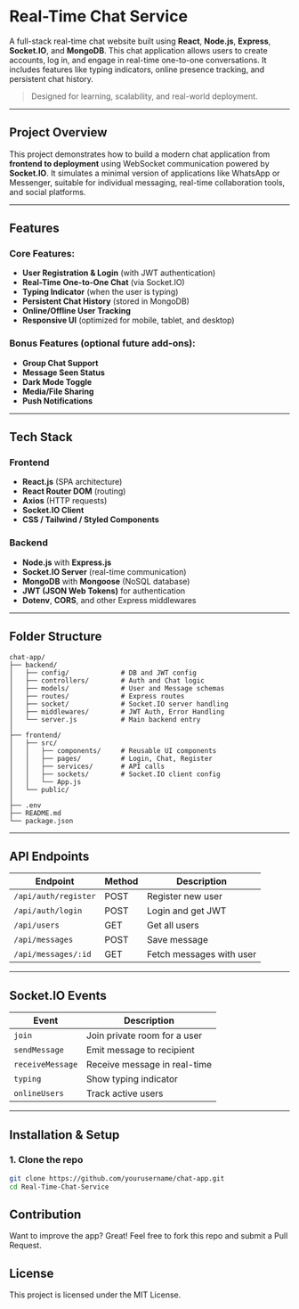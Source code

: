 # Real-Time Chat Service

A full-stack real-time chat website built using **React**, **Node.js**, **Express**, **Socket.IO**, and **MongoDB**. This chat application allows users to create accounts, log in, and engage in real-time one-to-one conversations. It includes features like typing indicators, online presence tracking, and persistent chat history.

> Designed for learning, scalability, and real-world deployment.

---

## Project Overview

This project demonstrates how to build a modern chat application from **frontend to deployment** using WebSocket communication powered by **Socket.IO**. It simulates a minimal version of applications like WhatsApp or Messenger, suitable for individual messaging, real-time collaboration tools, and social platforms.

---

## Features

### Core Features:
- **User Registration & Login** (with JWT authentication)
- **Real-Time One-to-One Chat** (via Socket.IO)
- **Typing Indicator** (when the user is typing)
- **Persistent Chat History** (stored in MongoDB)
- **Online/Offline User Tracking**
- **Responsive UI** (optimized for mobile, tablet, and desktop)

### Bonus Features (optional future add-ons):
- **Group Chat Support**
- **Message Seen Status**
- **Dark Mode Toggle**
- **Media/File Sharing**
- **Push Notifications**

---

## Tech Stack

### Frontend
- **React.js** (SPA architecture)
- **React Router DOM** (routing)
- **Axios** (HTTP requests)
- **Socket.IO Client**
- **CSS / Tailwind / Styled Components**

### Backend
- **Node.js** with **Express.js**
- **Socket.IO Server** (real-time communication)
- **MongoDB** with **Mongoose** (NoSQL database)
- **JWT (JSON Web Tokens)** for authentication
- **Dotenv**, **CORS**, and other Express middlewares

---

## Folder Structure

```
chat-app/
├── backend/
│   ├── config/             # DB and JWT config
│   ├── controllers/        # Auth and Chat logic
│   ├── models/             # User and Message schemas
│   ├── routes/             # Express routes
│   ├── socket/             # Socket.IO server handling
│   ├── middlewares/        # JWT Auth, Error Handling
│   └── server.js           # Main backend entry
│
├── frontend/
│   ├── src/
│   │   ├── components/     # Reusable UI components
│   │   ├── pages/          # Login, Chat, Register
│   │   ├── services/       # API calls
│   │   ├── sockets/        # Socket.IO client config
│   │   └── App.js
│   └── public/
│
├── .env
├── README.md
└── package.json

```

---

##  API Endpoints

| Endpoint                  | Method | Description           |
|---------------------------|--------|-----------------------|
| `/api/auth/register`      | POST   | Register new user     |
| `/api/auth/login`         | POST   | Login and get JWT     |
| `/api/users`              | GET    | Get all users         |
| `/api/messages`           | POST   | Save message          |
| `/api/messages/:id`       | GET    | Fetch messages with user |

---

## Socket.IO Events

| Event               | Description                          |
|---------------------|--------------------------------------|
| `join`              | Join private room for a user         |
| `sendMessage`       | Emit message to recipient            |
| `receiveMessage`    | Receive message in real-time         |
| `typing`            | Show typing indicator                |
| `onlineUsers`       | Track active users                   |

---

## Installation & Setup

### 1. Clone the repo
```bash
git clone https://github.com/yourusername/chat-app.git
cd Real-Time-Chat-Service
```

## Contribution
Want to improve the app? Great!
Feel free to fork this repo and submit a Pull Request.

## License
This project is licensed under the MIT License.



